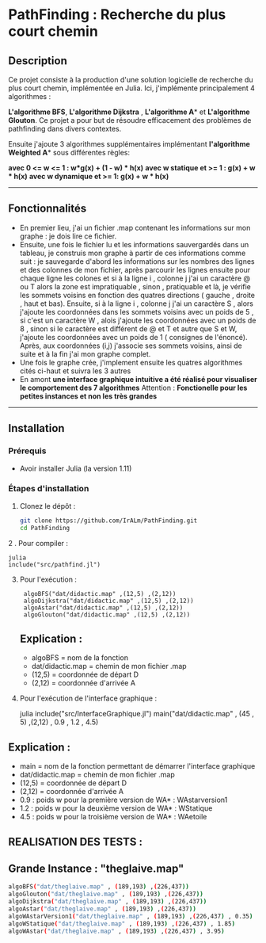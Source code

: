 # PathFinding : Recherche du plus court chemin

## Description

Ce projet consiste à la production d'une solution logicielle de recherche du plus court chemin, implémentée en Julia.
Ici, j'implémente principalement 4 algorithmes : 

**L'algorithme BFS**,  **L'algorithme Dijkstra** , **L'algorithme A*** et **L'algorithme Glouton**. Ce projet a pour but de résoudre efficacement des problèmes de pathfinding dans divers contextes.

Ensuite j'ajoute 3 algorithmes supplémentaires implémentant **l'algorithme Weighted A*** sous différentes règles:
 
**avec 0 <= w <= 1 : w*g(x) + (1 - w) * h(x)**
**avec w statique et >= 1 : g(x) + w * h(x)**
**avec w dynamique et >= 1: g(x) + w * h(x)**

---

## Fonctionnalités

- En premier lieu, j'ai un fichier .map contenant les informations sur mon graphe : je dois lire ce fichier.
- Ensuite, une fois le fichier lu et les informations sauvergardés dans un tableau, je construis mon graphe à partir
  de ces informations comme suit : je sauvegarde d'abord les informations sur les nombres des lignes et des colonnes de mon fichier, après parcourir les lignes ensuite pour chaque ligne les colones et si à la ligne i , colonne j j'ai un caractère @ ou T alors la zone est impratiquable , sinon , pratiquable et là, je vérifie les sommets voisins en fonction des quatres directions ( gauche , droite , haut et bas). Ensuite, si à la ligne i , colonne j j'ai un caractère S , alors j'ajoute les coordonnées dans les sommets voisins avec un poids de 5 , si c'est un caractère W , alois j'ajoute les coordonnées avec un poids de 8 , sinon si le caractère est différent de @ et T et autre que S et W, j'ajoute les coordonnées avec un poids de 1 ( consignes de l'énoncé). Après, aux coordonnées (i,j) j'associe ses sommets voisins, ainsi de suite et à la fin j'ai mon graphe complet.
- Une fois le graphe crée, j'implement ensuite les quatres algorithmes cités ci-haut et suivra les 3 autres
- En amont **une interface graphique intuitive a été réalisé pour visualiser le comportement des 7 algorithmes**
  Attention : **Fonctionelle pour les petites instances et non les très grandes**
---

## Installation

### Prérequis

- Avoir installer Julia (la version 1.11)

### Étapes d'installation

1. Clonez le dépôt :
   ```bash
   git clone https://github.com/IrALm/PathFinding.git
   cd PathFinding
2 . Pour compiler :

    
    julia
    include("src/pathfind.jl")
    
3. Pour l'exécution :
   
        
        algoBFS("dat/didactic.map" ,(12,5) ,(2,12))
        algoDijkstra("dat/didactic.map" ,(12,5) ,(2,12))
        algoAstar("dat/didactic.map" ,(12,5) ,(2,12))
        algoGlouton("dat/didactic.map" ,(12,5) ,(2,12))
   
   ## Explication :
   - algoBFS = nom de la fonction
   - dat/didactic.map = chemin de mon fichier .map
   - (12,5) = coordonnée de départ D
   - (2,12) = coordonnée d'arrivée A

4. Pour l'exécution de l'interface graphique : 

  
    julia
    include("src/InterfaceGraphique.jl")
    main("dat/didactic.map" , (45 , 5) ,(2,12) , 0.9 , 1.2 , 4.5)

  ## Explication :
  - main = nom de la fonction permettant de démarrer l'interface graphique
  - dat/didactic.map = chemin de mon fichier .map
  - (12,5) = coordonnée de départ D
  - (2,12) = coordonnée d'arrivée A
  - 0.9 : poids w pour la première version de WA* : WAstarversion1
  - 1.2 : poids w pour la deuxième version de WA* : WStatique
  - 4.5 : poids w pour la troisième version de WA* : WAetoile

## REALISATION DES TESTS : 

## Grande Instance : "theglaive.map" 

```bash
algoBFS("dat/theglaive.map" , (189,193) ,(226,437))
algoGlouton("dat/theglaive.map" , (189,193) ,(226,437))
algoDijkstra("dat/theglaive.map" , (189,193) ,(226,437))
algoAstar("dat/theglaive.map" , (189,193) ,(226,437))
algoWAstarVersion1("dat/theglaive.map" , (189,193) ,(226,437) , 0.35)
algoWStatique("dat/theglaive.map" , (189,193) ,(226,437) , 1.85)
algoWAstar("dat/theglaive.map" , (189,193) ,(226,437) , 3.95)

